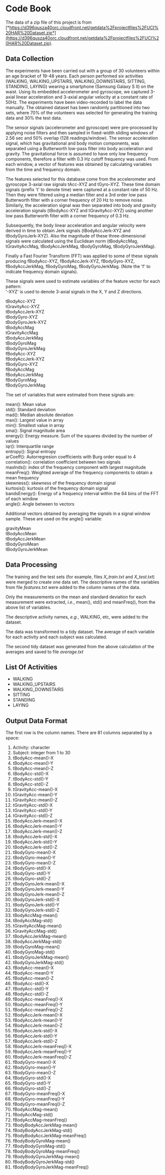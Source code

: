 Code Book
=========

The data of a zip file of this project is from    
[*https://d396qusza40orc.cloudfront.net/getdata%2Fprojectfiles%2FUCI%20HAR%20Dataset.zip*](https://d396qusza40orc.cloudfront.net/getdata%2Fprojectfiles%2FUCI%20HAR%20Dataset.zip).

Data Collection
---------------

The experiments have been carried out with a group of 30 volunteers within an age bracket of 19-48 years. Each person performed six activities (WALKING, WALKING_UPSTAIRS, WALKING_DOWNSTAIRS, SITTING, STANDING, LAYING) wearing a smartphone (Samsung Galaxy S II) on the waist. Using its embedded accelerometer and gyroscope, we captured 3-axial linear acceleration and 3-axial angular velocity at a constant rate of 50Hz. The experiments have been video-recorded to label the data manually. The obtained dataset has been randomly partitioned into two sets, where 70% of the volunteers was selected for generating the training data and 30% the test data.

The sensor signals (accelerometer and gyroscope) were pre-processed by applying noise filters and then sampled in fixed-width sliding windows of 2.56 sec and 50% overlap (128 readings/window). The sensor acceleration signal, which has gravitational and body motion components, was separated using a Butterworth low-pass filter into body acceleration and gravity. The gravitational force is assumed to have only low frequency components, therefore a filter with 0.3 Hz cutoff frequency was used. From each window, a vector of features was obtained by calculating variables from the time and frequency domain.

The features selected for this database come from the accelerometer and gyroscope 3-axial raw signals tAcc-XYZ and tGyro-XYZ. These time domain signals (prefix 't' to denote time) were captured at a constant rate of 50 Hz. Then they were filtered using a median filter and a 3rd order low pass Butterworth filter with a corner frequency of 20 Hz to remove noise. Similarly, the acceleration signal was then separated into body and gravity acceleration signals (tBodyAcc-XYZ and tGravityAcc-XYZ) using another low pass Butterworth filter with a corner frequency of 0.3 Hz. 

Subsequently, the body linear acceleration and angular velocity were derived in time to obtain Jerk signals (tBodyAccJerk-XYZ and tBodyGyroJerk-XYZ). Also the magnitude of these three-dimensional signals were calculated using the Euclidean norm (tBodyAccMag, tGravityAccMag, tBodyAccJerkMag, tBodyGyroMag, tBodyGyroJerkMag). 

Finally a Fast Fourier Transform (FFT) was applied to some of these signals producing fBodyAcc-XYZ, fBodyAccJerk-XYZ, fBodyGyro-XYZ, fBodyAccJerkMag, fBodyGyroMag, fBodyGyroJerkMag. (Note the 'f' to indicate frequency domain signals). 

These signals were used to estimate variables of the feature vector for each pattern:  
'-XYZ' is used to denote 3-axial signals in the X, Y and Z directions.

tBodyAcc-XYZ   
tGravityAcc-XYZ   
tBodyAccJerk-XYZ   
tBodyGyro-XYZ   
tBodyGyroJerk-XYZ   
tBodyAccMag   
tGravityAccMag   
tBodyAccJerkMag   
tBodyGyroMag   
tBodyGyroJerkMag   
fBodyAcc-XYZ   
fBodyAccJerk-XYZ   
fBodyGyro-XYZ   
fBodyAccMag   
fBodyAccJerkMag   
fBodyGyroMag   
fBodyGyroJerkMag   

The set of variables that were estimated from these signals are: 

mean(): Mean value   
std(): Standard deviation   
mad(): Median absolute deviation   
max(): Largest value in array   
min(): Smallest value in array   
sma(): Signal magnitude area   
energy(): Energy measure. Sum of the squares divided by the number of values   
iqr(): Interquartile range   
entropy(): Signal entropy   
arCoeff(): Autorregresion coefficients with Burg order equal to 4   
correlation(): correlation coefficient between two signals   
maxInds(): index of the frequency component with largest magnitude   
meanFreq(): Weighted average of the frequency components to obtain a mean frequency   
skewness(): skewness of the frequency domain signal   
kurtosis(): kurtosis of the frequency domain signal   
bandsEnergy(): Energy of a frequency interval within the 64 bins of the FFT of each window   
angle(): Angle between to vectors   

Additional vectors obtained by averaging the signals in a signal window sample. These are used on the angle() variable:

gravityMean   
tBodyAccMean   
tBodyAccJerkMean   
tBodyGyroMean   
tBodyGyroJerkMean   

Data Processing
---------------

The training and the test sets (for example, files *X_train.txt* and *X_test.txt*) were merged to create one data set. The descriptive names of the variables from file _features.txt_ were added to the column names of the data.

Only the measurements on the mean and standard deviation for each measurement were extracted, _i.e._, mean(), std() and meanFreq(), from the above list of variables.

The descriptive activity names, _e.g._, WALKING, etc, were added to the dataset.

The data was transformed to a tidy dataset. The average of each variable for each activity and each subject was calculated.

The second tidy dataset was generated from the above calculation of the averages and saved to file *average.txt*

List Of Activities
------------------

* WALKING
* WALKING_UPSTAIRS
* WALKING_DOWNSTAIRS
* SITTING
* STANDING
* LAYING

Output Data Format
------------------

The first row is the column names. There are 81 columns separated by a space:

1. Activity: character
2. Subject: integer from 1 to 30
1.	tBodyAcc-mean()-X
2.	tBodyAcc-mean()-Y
3.	tBodyAcc-mean()-Z
4.	tBodyAcc-std()-X
5.	tBodyAcc-std()-Y
6.	tBodyAcc-std()-Z
7.	tGravityAcc-mean()-X
8.	tGravityAcc-mean()-Y
9.	tGravityAcc-mean()-Z
10.	tGravityAcc-std()-X
11.	tGravityAcc-std()-Y
12.	tGravityAcc-std()-Z
13.	tBodyAccJerk-mean()-X
14.	tBodyAccJerk-mean()-Y
15.	tBodyAccJerk-mean()-Z
16.	tBodyAccJerk-std()-X
17.	tBodyAccJerk-std()-Y
18.	tBodyAccJerk-std()-Z
19.	tBodyGyro-mean()-X
20.	tBodyGyro-mean()-Y
21.	tBodyGyro-mean()-Z
22.	tBodyGyro-std()-X
23.	tBodyGyro-std()-Y
24.	tBodyGyro-std()-Z
25.	tBodyGyroJerk-mean()-X
26.	tBodyGyroJerk-mean()-Y
27.	tBodyGyroJerk-mean()-Z
28.	tBodyGyroJerk-std()-X
29.	tBodyGyroJerk-std()-Y
30.	tBodyGyroJerk-std()-Z
31.	tBodyAccMag-mean()
32.	tBodyAccMag-std()
33.	tGravityAccMag-mean()
34.	tGravityAccMag-std()
35.	tBodyAccJerkMag-mean()
36.	tBodyAccJerkMag-std()
37.	tBodyGyroMag-mean()
38.	tBodyGyroMag-std()
39.	tBodyGyroJerkMag-mean()
40.	tBodyGyroJerkMag-std()
41.	fBodyAcc-mean()-X
42.	fBodyAcc-mean()-Y
43.	fBodyAcc-mean()-Z
44.	fBodyAcc-std()-X
45.	fBodyAcc-std()-Y
46.	fBodyAcc-std()-Z
47.	fBodyAcc-meanFreq()-X
48.	fBodyAcc-meanFreq()-Y
49.	fBodyAcc-meanFreq()-Z
50.	fBodyAccJerk-mean()-X
51.	fBodyAccJerk-mean()-Y
52.	fBodyAccJerk-mean()-Z
53.	fBodyAccJerk-std()-X
54.	fBodyAccJerk-std()-Y
55.	fBodyAccJerk-std()-Z
56.	fBodyAccJerk-meanFreq()-X
57.	fBodyAccJerk-meanFreq()-Y
58.	fBodyAccJerk-meanFreq()-Z
59.	fBodyGyro-mean()-X
60.	fBodyGyro-mean()-Y
61.	fBodyGyro-mean()-Z
62.	fBodyGyro-std()-X
63.	fBodyGyro-std()-Y
64.	fBodyGyro-std()-Z
65.	fBodyGyro-meanFreq()-X
66.	fBodyGyro-meanFreq()-Y
67.	fBodyGyro-meanFreq()-Z
68.	fBodyAccMag-mean()
69.	fBodyAccMag-std()
70.	fBodyAccMag-meanFreq()
71.	fBodyBodyAccJerkMag-mean()
72.	fBodyBodyAccJerkMag-std()
73.	fBodyBodyAccJerkMag-meanFreq()
74.	fBodyBodyGyroMag-mean()
75.	fBodyBodyGyroMag-std()
76.	fBodyBodyGyroMag-meanFreq()
77.	fBodyBodyGyroJerkMag-mean()
78.	fBodyBodyGyroJerkMag-std()
79.	fBodyBodyGyroJerkMag-meanFreq()

